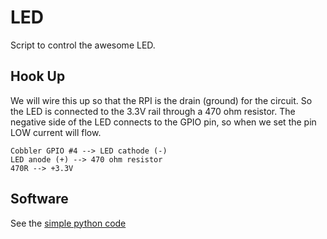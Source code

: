 LED
=============
Script to control the awesome LED.


Hook Up
--------------

We will wire this up so that the RPI is the drain (ground) for the
circuit.  So the LED is connected to the 3.3V rail through a 470 ohm
resistor.  The negative side of the LED connects to the GPIO pin, so
when we set the pin LOW current will flow.

    Cobbler GPIO #4 --> LED cathode (-)
    LED anode (+) --> 470 ohm resistor
    470R --> +3.3V


Software
----------------
See the [simple python code](led.py)
